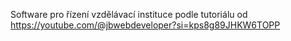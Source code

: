 Software pro řízení vzdělávací instituce podle tutoriálu od https://youtube.com/@jbwebdeveloper?si=kps8g89JHKW6TOPP